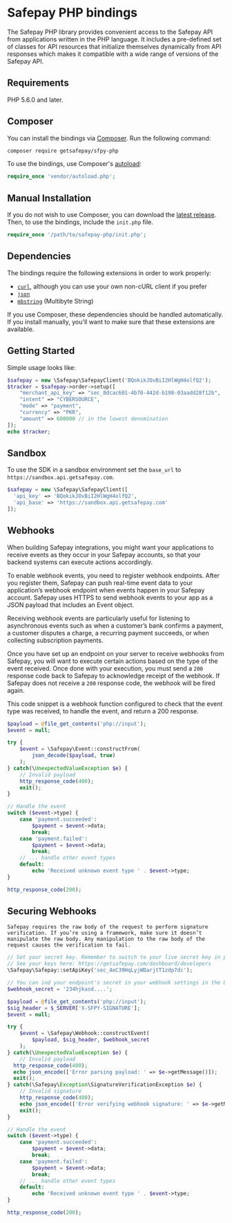 # Safepay PHP bindings

The Safepay PHP library provides convenient access to the Safepay API from
applications written in the PHP language. It includes a pre-defined set of
classes for API resources that initialize themselves dynamically from API
responses which makes it compatible with a wide range of versions of the Safepay
API.

## Requirements

PHP 5.6.0 and later.

## Composer

You can install the bindings via [Composer](http://getcomposer.org/). Run the following command:

```bash
composer require getsafepay/sfpy-php
```

To use the bindings, use Composer's [autoload](https://getcomposer.org/doc/01-basic-usage.md#autoloading):

```php
require_once 'vendor/autoload.php';
```

## Manual Installation

If you do not wish to use Composer, you can download the [latest release](https://github.com/getsafepay/safepay-php/releases). Then, to use the bindings, include the `init.php` file.

```php
require_once '/path/to/safepay-php/init.php';
```

## Dependencies

The bindings require the following extensions in order to work properly:

- [`curl`](https://secure.php.net/manual/en/book.curl.php), although you can use your own non-cURL client if you prefer
- [`json`](https://secure.php.net/manual/en/book.json.php)
- [`mbstring`](https://secure.php.net/manual/en/book.mbstring.php) (Multibyte String)

If you use Composer, these dependencies should be handled automatically. If you install manually, you'll want to make sure that these extensions are available.

## Getting Started

Simple usage looks like:

```php
$safepay = new \Safepay\SafepayClient('BQokikJOvBiI2HlWgH4olfQ2');
$tracker = $safepay->order->setup([
    "merchant_api_key" => "sec_8dcac601-4b70-442d-b198-03aadd28f12b",
    "intent" => "CYBERSOURCE",
    "mode" => "payment",
    "currency" => "PKR",
    "amount" => 600000 // in the lowest denomination
]);
echo $tracker;
```

## Sandbox

To use the SDK in a sandbox environment set the `base_url` to `https://sandbox.api.getsafepay.com`.

```php
$safepay = new \Safepay\SafepayClient([
  'api_key' => 'BQokikJOvBiI2HlWgH4olfQ2',
  'api_base' => 'https://sandbox.api.getsafepay.com'
]);
```

## Webhooks

When building Safepay integrations, you might want your applications to receive events as they occur in your Safepay accounts, so that your backend systems can execute actions accordingly.

To enable webhook events, you need to register webhook endpoints. After you register them, Safepay can push real-time event data to your application’s webhook endpoint when events happen in your Safepay account. Safepay uses HTTPS to send webhook events to your app as a JSON payload that includes an Event object.

Receiving webhook events are particularly useful for listening to asynchronous events such as when a customer’s bank confirms a payment, a customer disputes a charge, a recurring payment succeeds, or when collecting subscription payments.

Once you have set up an endpoint on your server to receive webhooks from Safepay, you will want to execute certain actions based on the type of the event received. Once done with your execution, you must send a `200` response code back to Safepay to acknowledge receipt of the webhook. If Safepay does not receive a `200` response code, the webhook will be fired again.

This code snippet is a webhook function configured to check that the event type was received, to handle the event, and return a 200 response.

```php
$payload = @file_get_contents('php://input');
$event = null;

try {
    $event = \Safepay\Event::constructFrom(
        json_decode($payload, true)
    );
} catch(\UnexpectedValueException $e) {
    // Invalid payload
    http_response_code(400);
    exit();
}

// Handle the event
switch ($event->type) {
    case 'payment.succeeded':
        $payment = $event->data;
        break;
    case 'payment.failed':
        $payment = $event->data;
        break;
    // ... handle other event types
    default:
        echo 'Received unknown event type ' . $event->type;
}

http_response_code(200);
```

## Securing Webhooks

```
Safepay requires the raw body of the request to perform signature verification. If you’re using a framework, make sure it doesn’t manipulate the raw body. Any manipulation to the raw body of the request causes the verification to fail.
```

```php
// Set your secret key. Remember to switch to your live secret key in production.
// See your keys here: https://getsafepay.com/dashboard/developers
\Safepay\Safepay::setApiKey('sec_4eC39HqLyjWDarjtT1zdp7dc');

// You can ind your endpoint's secret in your webhook settings in the Developer Dashboard
$webhook_secret = '234hjkasd....';

$payload = @file_get_contents('php://input');
$sig_header = $_SERVER['X-SFPY-SIGNATURE'];
$event = null;

try {
    $event = \Safepay\Webhook::constructEvent(
        $payload, $sig_header, $webhook_secret
    );
} catch(\UnexpectedValueException $e) {
    // Invalid payload
  http_response_code(400);
  echo json_encode(['Error parsing payload: ' => $e->getMessage()]);
  exit();
} catch(\Safepay\Exception\SignatureVerificationException $e) {
    // Invalid signature
    http_response_code(400);
    echo json_encode(['Error verifying webhook signature: ' => $e->getMessage()]);
    exit();
}

// Handle the event
switch ($event->type) {
    case 'payment.succeeded':
        $payment = $event->data;
        break;
    case 'payment.failed':
        $payment = $event->data;
        break;
    // ... handle other event types
    default:
        echo 'Received unknown event type ' . $event->type;
}

http_response_code(200);

```
